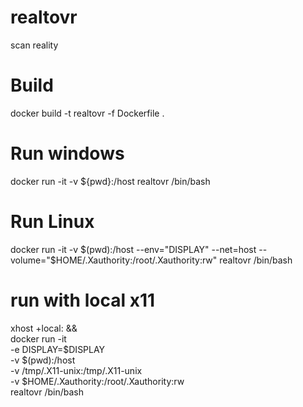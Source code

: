 # realtovr
scan reality 

# Build
docker build -t realtovr -f Dockerfile .

# Run windows
docker run -it -v ${pwd}:/host realtovr /bin/bash

# Run Linux 
docker run -it -v $(pwd):/host --env="DISPLAY" --net=host --volume="$HOME/.Xauthority:/root/.Xauthority:rw" realtovr /bin/bash 

# run with local x11 
xhost +local: && \
    docker run -it \
    -e DISPLAY=$DISPLAY \
    -v $(pwd):/host \
    -v /tmp/.X11-unix:/tmp/.X11-unix \
    -v $HOME/.Xauthority:/root/.Xauthority:rw \
    realtovr /bin/bash
